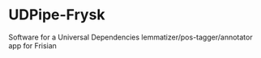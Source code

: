 # UDPipe-Frysk
Software for a Universal Dependencies lemmatizer/pos-tagger/annotator app for Frisian
